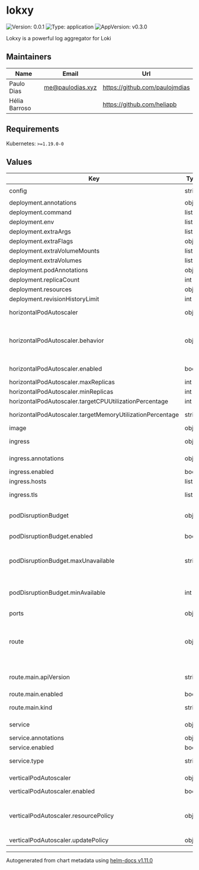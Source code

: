 # lokxy

![Version: 0.0.1](https://img.shields.io/badge/Version-0.0.1-informational?style=flat-square) ![Type: application](https://img.shields.io/badge/Type-application-informational?style=flat-square) ![AppVersion: v0.3.0](https://img.shields.io/badge/AppVersion-v0.3.0-informational?style=flat-square)

Lokxy is a powerful log aggregator for Loki

## Maintainers

| Name | Email | Url |
| ---- | ------ | --- |
| Paulo Dias | <me@paulodias.xyz> | <https://github.com/paulojmdias> |
| Hélia Barroso |  | <https://github.com/heliapb> |

## Requirements

Kubernetes: `>=1.19.0-0`

## Values

| Key | Type | Default | Description |
|-----|------|---------|-------------|
| config | string | `"server_groups:\n  - name: \"Loki 1\"\n    url: \"http://localhost:3100\"\n    timeout: 30\nlogging:\n  level: \"info\"\n  format: \"json\"\n"` | Raw lokxy.yaml config rendered into the ConfigMap |
| deployment.annotations | object | `{}` | Custom deployment annotations |
| deployment.command | list | `["/usr/local/bin/lokxy"]` | Command to run in the container |
| deployment.env | list | `[]` | Environment variables for the container |
| deployment.extraArgs | list | `[]` | Additional CLI arguments passed to the main container |
| deployment.extraFlags | object | `{}` |  |
| deployment.extraVolumeMounts | list | `[]` | Additional volume mounts for the container |
| deployment.extraVolumes | list | `[]` | Additional volumes to mount |
| deployment.podAnnotations | object | `{}` | Custom pod annotations |
| deployment.replicaCount | int | `2` | Number of Lokxy pods to run |
| deployment.resources | object | `{"limits":{"cpu":1,"memory":"512Mi"},"requests":{"cpu":0.1,"memory":"128Mi"}}` | Kubernetes resource requests and limits |
| deployment.revisionHistoryLimit | int | `10` | Deployment revision history limit |
| horizontalPodAutoscaler | object | `{"behavior":{},"enabled":false,"maxReplicas":5,"minReplicas":2,"targetCPUUtilizationPercentage":75,"targetMemoryUtilizationPercentage":null}` | Horizontal Pod Autoscaler (HPA) configuration for automatically scaling Lokxy based on resource usage |
| horizontalPodAutoscaler.behavior | object | `{}` | Advanced scaling behavior configuration for HPA (e.g., scaleUp policies) See: https://kubernetes.io/docs/tasks/run-application/horizontal-pod-autoscale/#configurable-scaling-behavior |
| horizontalPodAutoscaler.enabled | bool | `false` | Enable HorizontalPodAutoscaler for the Lokxy Deployment |
| horizontalPodAutoscaler.maxReplicas | int | `5` | Maximum number of pods to scale up to |
| horizontalPodAutoscaler.minReplicas | int | `2` | Minimum number of pods to scale down to |
| horizontalPodAutoscaler.targetCPUUtilizationPercentage | int | `75` | Target average CPU utilization percentage across pods |
| horizontalPodAutoscaler.targetMemoryUtilizationPercentage | string | `nil` | Target average memory utilization percentage across pods (optional) |
| image | object | `{"pullPolicy":"IfNotPresent","repository":"lokxy/lokxy","tag":"v0.3.0"}` | Docker image configuration |
| ingress | object | `{"annotations":{},"enabled":false,"hosts":[{"host":"lokxy.local","paths":[{"path":"/","pathType":"ImplementationSpecific"}]}],"tls":[]}` | Ingress configuration for exposing Lokxy externally over HTTP/S |
| ingress.annotations | object | `{}` | Annotations to add to the Ingress resource (e.g., cert-manager, NGINX settings) |
| ingress.enabled | bool | `false` | Whether to create an Ingress resource for Lokxy |
| ingress.hosts | list | `[{"host":"lokxy.local","paths":[{"path":"/","pathType":"ImplementationSpecific"}]}]` | Host rules for the Ingress resource |
| ingress.tls | list | `[]` | TLS configuration for secure HTTPS access Example: tls:   - secretName: lokxy-tls     hosts:       - lokxy.example.com |
| podDisruptionBudget | object | `{"enabled":true,"maxUnavailable":null,"minAvailable":1}` | PodDisruptionBudget configuration to ensure a minimum number of Lokxy pods are always available during voluntary disruptions |
| podDisruptionBudget.enabled | bool | `true` | Whether to create a PodDisruptionBudget for the Lokxy Deployment |
| podDisruptionBudget.maxUnavailable | string | `nil` | Maximum number of pods that can be unavailable during a voluntary disruption Set either `maxUnavailable` or `minAvailable`, not both. Example: 1 (absolute value) or "50%" (percentage) |
| podDisruptionBudget.minAvailable | int | `1` | Minimum number of pods that must be available during a voluntary disruption Set either `minAvailable` or `maxUnavailable`, not both. Example: 1 (absolute value) or "50%" (percentage) |
| ports | object | `{"metrics":3101,"service":3100}` | Container ports used by Lokxy |
| route | object | `{"main":{"additionalRules":[],"annotations":{},"apiVersion":"gateway.networking.k8s.io/v1","enabled":false,"filters":[],"hostnames":[],"kind":"HTTPRoute","labels":{},"matches":[{"path":{"type":"PathPrefix","value":"/"}}],"parentRefs":[]}}` | BETA: Configure the gateway routes for the chart here. More routes can be added by adding a dictionary key like the 'main' route. Be aware that this is an early beta of this feature, Being BETA this can/will change in the future without notice, do not use unless you want to take that risk [[ref]](https://gateway-api.sigs.k8s.io/references/spec/#gateway.networking.k8s.io%2fv1alpha2) |
| route.main.apiVersion | string | `"gateway.networking.k8s.io/v1"` | Set the route apiVersion, e.g. gateway.networking.k8s.io/v1 or gateway.networking.k8s.io/v1alpha2 |
| route.main.enabled | bool | `false` | Enables or disables the route |
| route.main.kind | string | `"HTTPRoute"` | Set the route kind Valid options are GRPCRoute, HTTPRoute, TCPRoute, TLSRoute, UDPRoute |
| service | object | `{"annotations":{},"enabled":true,"type":"ClusterIP"}` | Kubernetes Service configuration for exposing the Lokxy application |
| service.annotations | object | `{}` | Additional annotations to add to the Service metadata |
| service.enabled | bool | `true` | Whether to create a Kubernetes Service for Lokxy |
| service.type | string | `"ClusterIP"` | Kubernetes Service type (e.g., ClusterIP, NodePort, LoadBalancer) |
| verticalPodAutoscaler | object | `{"enabled":false,"resourcePolicy":{},"updatePolicy":{"updateMode":"Auto"}}` | Vertical Pod Autoscaler (VPA) configuration for resource recommendation and automatic resizing |
| verticalPodAutoscaler.enabled | bool | `false` | Enable VerticalPodAutoscaler for the Lokxy Deployment |
| verticalPodAutoscaler.resourcePolicy | object | `{}` | Fine-grained resource policy to exclude or limit certain containers (optional) See: https://cloud.google.com/kubernetes-engine/docs/concepts/verticalpodautoscaler#resource-policy |
| verticalPodAutoscaler.updatePolicy | object | `{"updateMode":"Auto"}` | VPA update policy: "Auto", "Initial", or "Off" |

----------------------------------------------
Autogenerated from chart metadata using [helm-docs v1.11.0](https://github.com/norwoodj/helm-docs/releases/v1.11.0)
